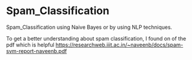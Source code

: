 # Spam_Classification
Spam_Classification using Naive Bayes or by using NLP techniques.

To get a better understanding about spam classification, I found on of the pdf which is helpful https://researchweb.iiit.ac.in/~naveenb/docs/spam-svm-report-naveenb.pdf

